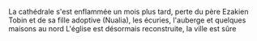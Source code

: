 La cathédrale s'est enflammée un mois plus tard, perte du père  Ezakien Tobin et de sa fille adoptive (Nualia), les écuries, l'auberge et quelques maisons au nord
L'église est désormais reconstruite, la ville est sûre